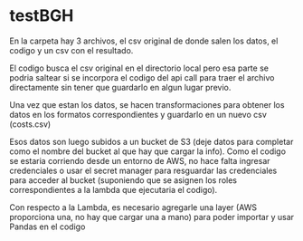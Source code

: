 # testBGH
En la carpeta hay 3 archivos, el csv original de donde salen los datos, el codigo y un csv con el resultado.

El codigo busca el csv original en el directorio local pero esa parte se podria saltear si se incorpora el codigo del api call para traer el archivo directamente
sin tener que guardarlo en algun lugar previo.

Una vez que estan los datos, se hacen transformaciones para obtener los datos en los formatos correspondientes y guardarlo en un nuevo csv (costs.csv)

Esos datos son luego subidos a un bucket de S3 (deje datos para completar como el nombre del bucket al que hay que cargar la info).
Como el codigo se estaria corriendo desde un entorno de AWS, no hace falta ingresar credenciales o usar el secret manager para resguardar las credenciales para 
acceder al bucket (suponiendo que se asignen los roles correspondientes a la lambda que ejecutaria el codigo).

Con respecto a la Lambda, es necesario agregarle una layer (AWS proporciona una, no hay que cargar una a mano) para poder importar y usar Pandas en el codigo
